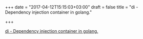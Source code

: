 +++
date = "2017-04-12T15:15:03+03:00"
draft = false
title = "di - Dependency injection container in golang."

+++

<p><a href="https://github.com/sarulabs/di">di - Dependency injection container in golang.</a></p>